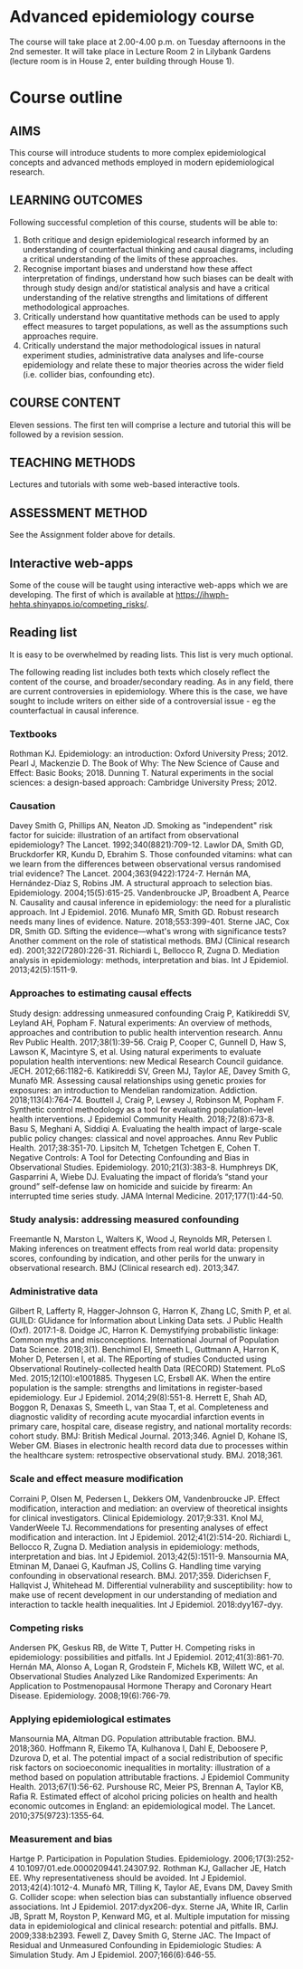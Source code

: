 # Advanced epidemiology course

The course will take place at 2.00-4.00 p.m. on Tuesday afternoons in the 2nd semester.
It will take place in Lecture Room 2 in Lilybank Gardens (lecture room is in House 2, enter building through House 1).

# Course outline

## AIMS
This course will introduce students to more complex epidemiological concepts and advanced methods employed in modern epidemiological research.

## LEARNING OUTCOMES
Following successful completion of this course, students will be able to:

1.	Both critique and design epidemiological research informed by an understanding of counterfactual thinking and causal diagrams, including a critical understanding of the limits of these approaches.
2.	Recognise important biases and understand how these affect interpretation of findings, understand how such biases can be dealt with through study design and/or statistical analysis and have a critical understanding of the relative strengths and limitations of different methodological approaches.
3.	Critically understand how quantitative methods can be used to apply effect measures to target populations, as well as the assumptions such approaches require.
4.	Critically understand the major methodological issues in natural experiment studies, administrative data analyses and life-course epidemiology and relate these to major theories across the wider field (i.e. collider bias, confounding etc).

## COURSE CONTENT
Eleven sessions. The first ten will comprise a lecture and tutorial this will be followed by a revision session.

## TEACHING METHODS
Lectures and tutorials with some web-based interactive tools.

## ASSESSMENT METHOD
See the Assignment folder above for details.


## Interactive web-apps
Some of the couse will be taught using interactive web-apps which we are developing. The first of which is available at https://ihwph-hehta.shinyapps.io/competing_risks/.

## Reading list

It is easy to be overwhelmed by reading lists. This list is very much optional.

The following reading list includes both texts which closely reflect the content of the course, and broader/secondary reading. As in any field, there are current controversies in epidemiology. Where this is the case, we have sought to include writers on either side of a controversial issue - eg the counterfactual in causal inference.

### Textbooks
Rothman KJ. Epidemiology: an introduction: Oxford University Press; 2012.
Pearl J, Mackenzie D. The Book of Why: The New Science of Cause and Effect: Basic Books; 2018.
Dunning T. Natural experiments in the social sciences: a design-based approach: Cambridge University Press; 2012.

### Causation
Davey Smith G, Phillips AN, Neaton JD. Smoking as "independent" risk factor for suicide: illustration of an artifact from observational epidemiology? The Lancet. 1992;340(8821):709-12.
Lawlor DA, Smith GD, Bruckdorfer KR, Kundu D, Ebrahim S. Those confounded vitamins: what can we learn from the differences between observational versus randomised trial evidence? The Lancet. 2004;363(9422):1724-7.
Hernán MA, Hernández-Díaz S, Robins JM. A structural approach to selection bias. Epidemiology. 2004;15(5):615-25.
Vandenbroucke JP, Broadbent A, Pearce N. Causality and causal inference in epidemiology: the need for a pluralistic approach. Int J Epidemiol. 2016.
Munafò MR, Smith GD. Robust research needs many lines of evidence. Nature. 2018;553:399-401.
Sterne JAC, Cox DR, Smith GD. Sifting the evidence—what's wrong with significance tests?Another comment on the role of statistical methods. BMJ (Clinical research ed). 2001;322(7280):226-31.
Richiardi L, Bellocco R, Zugna D. Mediation analysis in epidemiology: methods, interpretation and bias. Int J Epidemiol. 2013;42(5):1511-9.

### Approaches to estimating causal effects
Study design: addressing unmeasured confounding
Craig P, Katikireddi SV, Leyland AH, Popham F. Natural experiments: An overview of methods, approaches and contribution to public health intervention research. Annu Rev Public Health. 2017;38(1):39-56.
Craig P, Cooper C, Gunnell D, Haw S, Lawson K, Macintyre S, et al. Using natural experiments to evaluate population health interventions: new Medical Research Council guidance. JECH. 2012;66:1182-6.
Katikireddi SV, Green MJ, Taylor AE, Davey Smith G, Munafò MR. Assessing causal relationships using genetic proxies for exposures: an introduction to Mendelian randomization. Addiction. 2018;113(4):764-74.
Bouttell J, Craig P, Lewsey J, Robinson M, Popham F. Synthetic control methodology as a tool for evaluating population-level health interventions. J Epidemiol Community Health. 2018;72(8):673-8.
Basu S, Meghani A, Siddiqi A. Evaluating the health impact of large-scale public policy changes: classical and novel approaches. Annu Rev Public Health. 2017;38:351-70.
Lipsitch M, Tchetgen Tchetgen E, Cohen T. Negative Controls: A Tool for Detecting Confounding and Bias in Observational Studies. Epidemiology. 2010;21(3):383-8.
Humphreys DK, Gasparrini A, Wiebe DJ. Evaluating the impact of florida’s “stand your ground” self-defense law on homicide and suicide by firearm: An interrupted time series study. JAMA Internal Medicine. 2017;177(1):44-50.

### Study analysis: addressing measured confounding

Freemantle N, Marston L, Walters K, Wood J, Reynolds MR, Petersen I. Making inferences on treatment effects from real world data: propensity scores, confounding by indication, and other perils for the unwary in observational research. BMJ (Clinical research ed). 2013;347.

### Administrative data
Gilbert R, Lafferty R, Hagger-Johnson G, Harron K, Zhang LC, Smith P, et al. GUILD: GUidance for Information about Linking Data sets. J Public Health (Oxf). 2017:1-8.
Doidge JC, Harron K. Demystifying probabilistic linkage: Common myths and misconceptions. International Journal of Population Data Science. 2018;3(1).
Benchimol EI, Smeeth L, Guttmann A, Harron K, Moher D, Petersen I, et al. The REporting of studies Conducted using Observational Routinely-collected health Data (RECORD) Statement. PLoS Med. 2015;12(10):e1001885.
Thygesen LC, Ersbøll AK. When the entire population is the sample: strengths and limitations in register-based epidemiology. Eur J Epidemiol. 2014;29(8):551-8.
Herrett E, Shah AD, Boggon R, Denaxas S, Smeeth L, van Staa T, et al. Completeness and diagnostic validity of recording acute myocardial infarction events in primary care, hospital care, disease registry, and national mortality records: cohort study. BMJ: British Medical Journal. 2013;346.
Agniel D, Kohane IS, Weber GM. Biases in electronic health record data due to processes within the healthcare system: retrospective observational study. BMJ. 2018;361.

### Scale and effect measure modification

Corraini P, Olsen M, Pedersen L, Dekkers OM, Vandenbroucke JP. Effect modification, interaction and mediation: an overview of theoretical insights for clinical investigators. Clinical Epidemiology. 2017;9:331.
Knol MJ, VanderWeele TJ. Recommendations for presenting analyses of effect modification and interaction. Int J Epidemiol. 2012;41(2):514-20.
Richiardi L, Bellocco R, Zugna D. Mediation analysis in epidemiology: methods, interpretation and bias. Int J Epidemiol. 2013;42(5):1511-9.
Mansournia MA, Etminan M, Danaei G, Kaufman JS, Collins G. Handling time varying confounding in observational research. BMJ. 2017;359.
Diderichsen F, Hallqvist J, Whitehead M. Differential vulnerability and susceptibility: how to make use of recent development in our understanding of mediation and interaction to tackle health inequalities. Int J Epidemiol. 2018:dyy167-dyy.


### Competing risks
Andersen PK, Geskus RB, de Witte T, Putter H. Competing risks in epidemiology: possibilities and pitfalls. Int J Epidemiol. 2012;41(3):861-70.
Hernán MA, Alonso A, Logan R, Grodstein F, Michels KB, Willett WC, et al. Observational Studies Analyzed Like Randomized Experiments: An Application to Postmenopausal Hormone Therapy and Coronary Heart Disease. Epidemiology. 2008;19(6):766-79.

### Applying epidemiological estimates
Mansournia MA, Altman DG. Population attributable fraction. BMJ. 2018;360.
Hoffmann R, Eikemo TA, Kulhanova I, Dahl E, Deboosere P, Dzurova D, et al. The potential impact of a social redistribution of specific risk factors on socioeconomic inequalities in mortality: illustration of a method based on population attributable fractions. J Epidemiol Community Health. 2013;67(1):56-62.
Purshouse RC, Meier PS, Brennan A, Taylor KB, Rafia R. Estimated effect of alcohol pricing policies on health and health economic outcomes in England: an epidemiological model. The Lancet. 2010;375(9723):1355-64.

### Measurement and bias
Hartge P. Participation in Population Studies. Epidemiology. 2006;17(3):252-4 10.1097/01.ede.0000209441.24307.92.
Rothman KJ, Gallacher JE, Hatch EE. Why representativeness should be avoided. Int J Epidemiol. 2013;42(4):1012-4.
Munafò MR, Tilling K, Taylor AE, Evans DM, Davey Smith G. Collider scope: when selection bias can substantially influence observed associations. Int J Epidemiol. 2017:dyx206-dyx.
Sterne JA, White IR, Carlin JB, Spratt M, Royston P, Kenward MG, et al. Multiple imputation for missing data in epidemiological and clinical research: potential and pitfalls. BMJ. 2009;338:b2393.
Fewell Z, Davey Smith G, Sterne JAC. The Impact of Residual and Unmeasured Confounding in Epidemiologic Studies: A Simulation Study. Am J Epidemiol. 2007;166(6):646-55.


